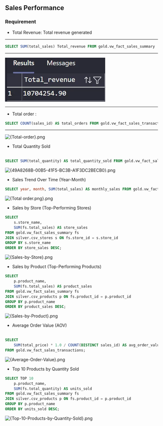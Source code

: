 ##  Sales Performance

### Requirement

- Total Revenue: Total revenue generated

---

```sql
SELECT SUM(total_sales) Total_revenue FROM gold.vw_fact_sales_summary
```

---

![Total-Revenue.png](docs/notion-kpi-req-img/story1/Total-Revenue.png)


---

- Total order :

```sql
SELECT COUNT(sales_id) AS total_orders FROM gold.vw_fact_sales_transactions;
```

---

![{Total-order}.png](attachment:docs/notion-kpi-req-img/story1/Total-order.png)

- Total Quantity Sold

```sql

SELECT SUM(total_quantity) AS total_quantity_sold FROM gold.vw_fact_sales_summary;

```

![{49A8268B-00B5-41F5-BC3B-A1F3DC2BECB0}.png](attachment:5c3ddf1a-dd4e-452b-a3fd-ffaa440c16f8:49A8268B-00B5-41F5-BC3B-A1F3DC2BECB0.png)

- Sales Trend Over Time (Year-Month)

```sql
SELECT year, month, SUM(total_sales) AS monthly_sales FROM gold.vw_fact_sales_summary GROUP BY year, month ORDER BY CAST(CONCAT(month, ' 1, ', year) AS DATE);
```

![{Total order.png}.png](attachment:5f424309-ea0b-4fc0-b48e-4e66c18b83cb:731DE957-36ED-40C7-B393-AFCD52C5CC5E.png)

- Sales by Store (Top-Performing Stores)

```sql
SELECT
    s.store_name,
    SUM(fs.total_sales) AS store_sales
FROM gold.vw_fact_sales_summary fs
JOIN silver.csv_stores s ON fs.store_id = s.store_id
GROUP BY s.store_name
ORDER BY store_sales DESC;
```

![{Sales-by-Store}.png](attachment:2773612f-e57f-4c51-9b46-e932aa1561aa:2ca8d44c-fd1a-4f37-9416-db7d8f37fdc6.png)

- Sales by Product (Top-Performing Products)

```sql
SELECT 
    p.product_name,
    SUM(fs.total_sales) AS product_sales
FROM gold.vw_fact_sales_summary fs
JOIN silver.csv_products p ON fs.product_id = p.product_id
GROUP BY p.product_name
ORDER BY product_sales DESC;
```

![{Sales-by-Product}.png](attachment:6c78998f-a426-451d-ae90-402859137de5:9BB86B38-5BC0-43C9-90A0-1C4FE71F76E3.png)

- Average Order Value (AOV)

```sql

SELECT 
    SUM(total_price) * 1.0 / COUNT(DISTINCT sales_id) AS avg_order_value
FROM gold.vw_fact_sales_transactions;

```

![{Average-Order-Value}.png](attachment:48c4e5a2-1c1c-4640-beba-84a06c6253df:3463D49B-0BB4-46ED-8EFB-69DE6C692CA2.png)

- Top 10 Products by Quantity Sold

```sql
SELECT TOP 10
    p.product_name,
    SUM(fs.total_quantity) AS units_sold
FROM gold.vw_fact_sales_summary fs
JOIN silver.csv_products p ON fs.product_id = p.product_id
GROUP BY p.product_name
ORDER BY units_sold DESC;

```

![{Top-10-Products-by-Quantity-Sold}.png](attachment:351dd566-4653-4e3d-bb6b-1d2e035a61b0:3389A230-31C8-4FD3-B070-AF86C1C51A0C.png)
